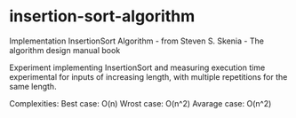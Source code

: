 # insertion-sort-algorithm
Implementation InsertionSort Algorithm - from  Steven S. Skenia - The algorithm design manual book

Experiment implementing InsertionSort and measuring execution time experimental for inputs of increasing length, with multiple repetitions for the same length.

Complexities:
Best case: O(n)
Wrost case: O(n^2)
Avarage case: O(n^2)
